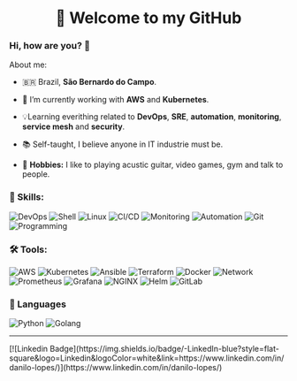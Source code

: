 <h1 align="center"> 
    🚀 Welcome to my GitHub
</h1>

### Hi, how are you? 👋

About me:

- 🇧🇷 Brazil, **São Bernardo do Campo**.

- 🔨 I’m currently working with **AWS** and **Kubernetes**.

- 💡Learning everithing related to **DevOps**, **SRE**, **automation**, **monitoring**, **service mesh** and **security**.

- 📚 Self-taught, I believe anyone in IT industrie must be.

- 💪 **Hobbies:** I like to playing acustic guitar, video games, gym and talk to people.

### 💯 Skills:

![DevOps](https://img.shields.io/badge/-DevOps-yellowgreen) ![Shell](https://img.shields.io/badge/-Shell-4EAA25?&logo=gnu%20bash&logoColor=FFFFFF) ![Linux](https://img.shields.io/badge/-Linux-FCC624?&logo=linux&logoColor=FFFFFF) ![CI/CD](https://img.shields.io/badge/-CI/CD-yellowgreen) ![Monitoring](https://img.shields.io/badge/-Monitoring-red) ![Automation](https://img.shields.io/badge/-Automation-green) ![Git](https://img.shields.io/badge/-Git-F05032?&logo=git&logoColor=FFFFFF) ![Programming](https://img.shields.io/badge/-Programming-blue)

### 🛠 Tools:

![AWS](https://img.shields.io/badge/-AWS-232F3E?&logo=amazon%20aws&logoColor=FFFFFF) ![Kubernetes](https://img.shields.io/badge/-Kubernetes-326CE5?&logo=kubernetes&logoColor=FFFFFF) ![Ansible](https://img.shields.io/badge/-Ansible-EE0000?&logo=ansible&logoColor=FFFFFF) ![Terraform](https://img.shields.io/badge/-Terraform-623CE4?&logo=terraform&logoColor=FFFFF) ![Docker](https://img.shields.io/badge/-Docker-2496ED?&logo=docker&logoColor=FFFFFF) ![Network](https://img.shields.io/badge/-Network-brightgreen?&logo=Network&logoColor=FFFFFF) ![Prometheus](https://img.shields.io/badge/-Prometheus-E6522C?&logo=prometheus&logoColor=FFFFFF) ![Grafana](https://img.shields.io/badge/-Grafana-F46800?&logo=grafana&logoColor=FFFFFF) ![NGINX](https://img.shields.io/badge/-NGINX-009639?&logo=nginx&logoColor=FFFFFF) ![Helm](https://img.shields.io/badge/-Helm-0F1689?&logo=helm&logoColor=FFFFFF) ![GitLab](https://img.shields.io/badge/-GitLab-232F3E?&logo=gitlab)

### 📝 Languages

![Python](https://img.shields.io/badge/-Python-blue?&logo=python&logoColor=FFFFFF) ![Golang](https://img.shields.io/badge/-Golang-white?&logo=go)

<hr>
[![Linkedin Badge](https://img.shields.io/badge/-LinkedIn-blue?style=flat-square&logo=Linkedin&logoColor=white&link=https://www.linkedin.com/in/danilo-lopes/)](https://www.linkedin.com/in/danilo-lopes/)